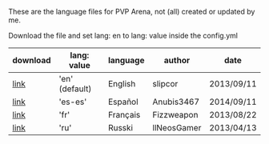 These are the language files for PVP Arena, not (all) created or updated by me.

Download the file and set lang: en to lang: value inside the config.yml

download | lang: value | language | author | date
------------- | ------------- | ------------- | ------------- | -------------
[link](../lang/lang_en.yml) | 'en' (default) | English | slipcor | 2013/09/11
[link](../lang/lang_es-es.yml)  | 'es-es' | Español | Anubis3467 | 2014/09/11
[link](../lang/lang_fr.yml)  | 'fr' | Français | Fizzweapon | 2013/08/22
[link](../lang/lang_ru.yml)  | 'ru' | Russki | llNeosGamer | 2013/04/13